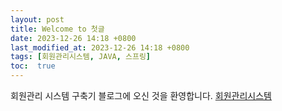 ```yaml
---
layout: post
title: Welcome to 첫글
date: 2023-12-26 14:18 +0800
last_modified_at: 2023-12-26 14:18 +0800
tags: [회원관리시스템, JAVA, 스프링]
toc:  true
---
```



회원관리 시스템 구축기 블로그에 오신 것을 환영합니다.
[회원관리시스템](https://manage.ntbc.shop)
